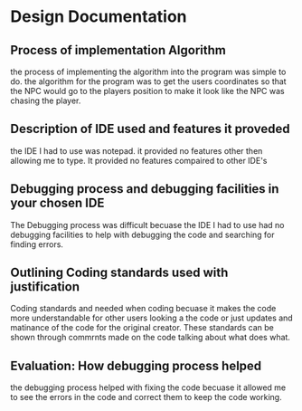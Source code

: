 # Design Documentation
## Process of implementation Algorithm
the process of implementing the algorithm into the program was simple to do. the algorithm for the program was to get the users coordinates so that the NPC would go to the players position to make it look like the NPC was chasing the player. 
##  Description of IDE used and features it proveded
the IDE I had to use was notepad. it provided no features other then allowing me to type. It provided no features compaired to other IDE's
## Debugging process and debugging facilities in your chosen IDE
The Debugging process was difficult becuase the IDE I had to use had no debugging facilities to help with debugging the code and searching for finding errors.
## Outlining Coding standards used with justification
Coding standards and needed when coding becuase it makes the code more understandable for other users looking a the code or just updates and matinance of the code for the original creator. These standards can be shown through commrnts made on the code talking about what does what.
## Evaluation: How debugging process helped
the debugging process helped with fixing the code becuase it allowed me to see the errors in the code and correct them to keep the code working.
